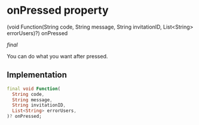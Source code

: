 


# onPressed property







(void Function(String code, String message, String invitationID, List&lt;String> errorUsers)?) onPressed
  
_<span class="feature">final</span>_



<p>You can do what you want after pressed.</p>



## Implementation

```dart
final void Function(
  String code,
  String message,
  String invitationID,
  List<String> errorUsers,
)? onPressed;
```







